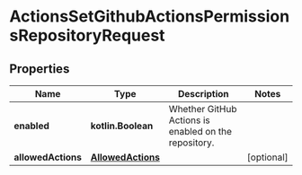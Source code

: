 
# ActionsSetGithubActionsPermissionsRepositoryRequest

## Properties
Name | Type | Description | Notes
------------ | ------------- | ------------- | -------------
**enabled** | **kotlin.Boolean** | Whether GitHub Actions is enabled on the repository. | 
**allowedActions** | [**AllowedActions**](AllowedActions.md) |  |  [optional]



